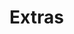 <!-- This is about things that the player doesn't really need to know about, unless they really uhh want to i guess? idk, i haven't thought of it much yet -->

# Extras
